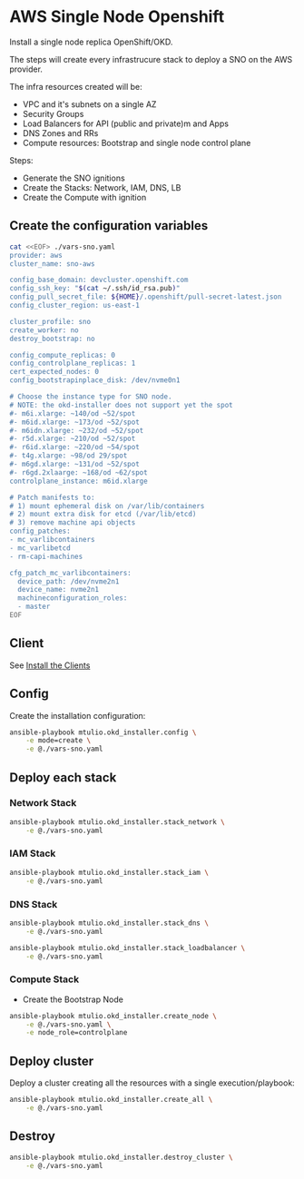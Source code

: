 # AWS Single Node Openshift

Install a single node replica OpenShift/OKD.

The steps will create every infrastrucure stack to deploy a SNO on the AWS provider.

The infra resources created will be:
- VPC and it's subnets on a single AZ
- Security Groups
- Load Balancers for API (public and private)m and Apps
- DNS Zones and RRs
- Compute resources: Bootstrap and single node control plane

Steps:
- Generate the SNO ignitions
- Create the Stacks: Network, IAM, DNS, LB
- Create the Compute with ignition


## Create the configuration variables

```bash
cat <<EOF> ./vars-sno.yaml
provider: aws
cluster_name: sno-aws

config_base_domain: devcluster.openshift.com
config_ssh_key: "$(cat ~/.ssh/id_rsa.pub)"
config_pull_secret_file: ${HOME}/.openshift/pull-secret-latest.json
config_cluster_region: us-east-1

cluster_profile: sno
create_worker: no
destroy_bootstrap: no

config_compute_replicas: 0
config_controlplane_replicas: 1
cert_expected_nodes: 0
config_bootstrapinplace_disk: /dev/nvme0n1

# Choose the instance type for SNO node.
# NOTE: the okd-installer does not support yet the spot
#- m6i.xlarge: ~140/od ~52/spot
#- m6id.xlarge: ~173/od ~52/spot
#- m6idn.xlarge: ~232/od ~52/spot
#- r5d.xlarge: ~210/od ~52/spot
#- r6id.xlarge: ~220/od ~54/spot
#- t4g.xlarge: ~98/od 29/spot
#- m6gd.xlarge: ~131/od ~52/spot
#- r6gd.2xlaarge: ~168/od ~62/spot
controlplane_instance: m6id.xlarge

# Patch manifests to:
# 1) mount ephemeral disk on /var/lib/containers
# 2) mount extra disk for etcd (/var/lib/etcd)
# 3) remove machine api objects
config_patches:
- mc_varlibcontainers
- mc_varlibetcd
- rm-capi-machines

cfg_patch_mc_varlibcontainers:
  device_path: /dev/nvme2n1
  device_name: nvme2n1
  machineconfiguration_roles:
  - master
EOF
```

## Client

See [Install the Clients](./install-openshift-install.md)

## Config

Create the installation configuration:

```bash
ansible-playbook mtulio.okd_installer.config \
    -e mode=create \
    -e @./vars-sno.yaml
```

## Deploy each stack

### Network Stack

```bash
ansible-playbook mtulio.okd_installer.stack_network \
    -e @./vars-sno.yaml
```

### IAM Stack


```bash
ansible-playbook mtulio.okd_installer.stack_iam \
    -e @./vars-sno.yaml
```

### DNS Stack

```bash
ansible-playbook mtulio.okd_installer.stack_dns \
    -e @./vars-sno.yaml
```

```bash
ansible-playbook mtulio.okd_installer.stack_loadbalancer \
    -e @./vars-sno.yaml
```

### Compute Stack

- Create the Bootstrap Node

```bash
ansible-playbook mtulio.okd_installer.create_node \
    -e @./vars-sno.yaml \
    -e node_role=controlplane
```

## Deploy cluster

Deploy a cluster creating all the resources with a single execution/playbook:

```bash
ansible-playbook mtulio.okd_installer.create_all \
    -e @./vars-sno.yaml
```

## Destroy

```bash
ansible-playbook mtulio.okd_installer.destroy_cluster \
    -e @./vars-sno.yaml
```

